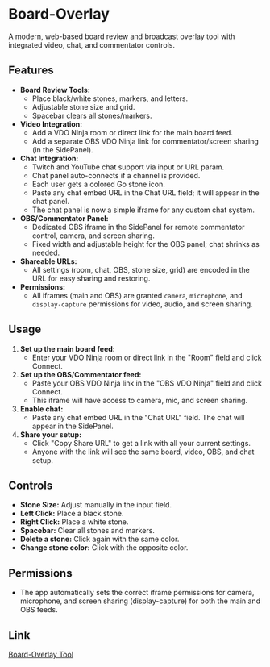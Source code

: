 # Board-Overlay

A modern, web-based board review and broadcast overlay tool with integrated video, chat, and commentator controls.

## Features
- **Board Review Tools:**
  - Place black/white stones, markers, and letters.
  - Adjustable stone size and grid.
  - Spacebar clears all stones/markers.
- **Video Integration:**
  - Add a VDO Ninja room or direct link for the main board feed.
  - Add a separate OBS VDO Ninja link for commentator/screen sharing (in the SidePanel).
- **Chat Integration:**
  - Twitch and YouTube chat support via input or URL param.
  - Chat panel auto-connects if a channel is provided.
  - Each user gets a colored Go stone icon.
  - Paste any chat embed URL in the Chat URL field; it will appear in the chat panel.
  - The chat panel is now a simple iframe for any custom chat system.
- **OBS/Commentator Panel:**
  - Dedicated OBS iframe in the SidePanel for remote commentator control, camera, and screen sharing.
  - Fixed width and adjustable height for the OBS panel; chat shrinks as needed.
- **Shareable URLs:**
  - All settings (room, chat, OBS, stone size, grid) are encoded in the URL for easy sharing and restoring.
- **Permissions:**
  - All iframes (main and OBS) are granted `camera`, `microphone`, and `display-capture` permissions for video, audio, and screen sharing.

## Usage
1. **Set up the main board feed:**
   - Enter your VDO Ninja room or direct link in the "Room" field and click Connect.
2. **Set up the OBS/Commentator feed:**
   - Paste your OBS VDO Ninja link in the "OBS VDO Ninja" field and click Connect.
   - This iframe will have access to camera, mic, and screen sharing.
3. **Enable chat:**
   - Paste any chat embed URL in the "Chat URL" field. The chat will appear in the SidePanel.
4. **Share your setup:**
   - Click "Copy Share URL" to get a link with all your current settings.
   - Anyone with the link will see the same board, video, OBS, and chat setup.

## Controls
- **Stone Size:** Adjust manually in the input field.
- **Left Click:** Place a black stone.
- **Right Click:** Place a white stone.
- **Spacebar:** Clear all stones and markers.
- **Delete a stone:** Click again with the same color.
- **Change stone color:** Click with the opposite color.

## Permissions
- The app automatically sets the correct iframe permissions for camera, microphone, and screen sharing (display-capture) for both the main and OBS feeds.

## Link
[Board-Overlay Tool](https://weiqipro.github.io/Board-Overlay/)
